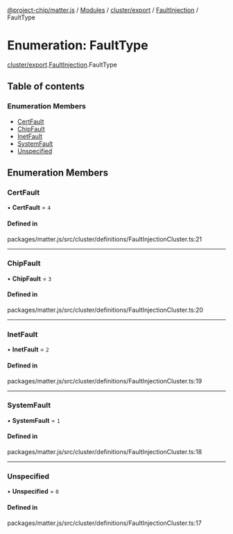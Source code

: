[@project-chip/matter.js](../README.md) / [Modules](../modules.md) / [cluster/export](../modules/cluster_export.md) / [FaultInjection](../modules/cluster_export.FaultInjection.md) / FaultType

# Enumeration: FaultType

[cluster/export](../modules/cluster_export.md).[FaultInjection](../modules/cluster_export.FaultInjection.md).FaultType

## Table of contents

### Enumeration Members

- [CertFault](cluster_export.FaultInjection.FaultType.md#certfault)
- [ChipFault](cluster_export.FaultInjection.FaultType.md#chipfault)
- [InetFault](cluster_export.FaultInjection.FaultType.md#inetfault)
- [SystemFault](cluster_export.FaultInjection.FaultType.md#systemfault)
- [Unspecified](cluster_export.FaultInjection.FaultType.md#unspecified)

## Enumeration Members

### CertFault

• **CertFault** = ``4``

#### Defined in

packages/matter.js/src/cluster/definitions/FaultInjectionCluster.ts:21

___

### ChipFault

• **ChipFault** = ``3``

#### Defined in

packages/matter.js/src/cluster/definitions/FaultInjectionCluster.ts:20

___

### InetFault

• **InetFault** = ``2``

#### Defined in

packages/matter.js/src/cluster/definitions/FaultInjectionCluster.ts:19

___

### SystemFault

• **SystemFault** = ``1``

#### Defined in

packages/matter.js/src/cluster/definitions/FaultInjectionCluster.ts:18

___

### Unspecified

• **Unspecified** = ``0``

#### Defined in

packages/matter.js/src/cluster/definitions/FaultInjectionCluster.ts:17
